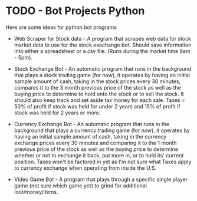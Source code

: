 # TODO - Bot Projects Python #

Here are some ideas for python bot programs

* Web Scraper for Stock data - A program that scrapes web data for stock market data to use for the stock exachange
  bot. Should save information into either a spreadsheet or a csv file. (Runs during the market time 8am - 5pm).

* Stock Exchange Bot - An automatic program that runs in the background that plays a stock trading game (for now),
  it operates by having an initial sample amount of cash, taking in the stock prices every 30 minutes, compares it
  to the 3 month previous price of the stock as well as the buying price to determine to hold onto the stock or to
  sell the stock. It should also keep track and set aside tax money for each sale. Taxes = 50% of profit if stock 
  was held for under 2 years and 15% of profit if stock was held for 2 years or more.

* Currency Exchange Bot - An automatic program that runs in the background that plays a currency trading game 
  (for now), it operates by having an initial sample amount of cash, taking in the currency exchange prices every
  30 minutes and comparing it to the 1 month previous price of the stock as well as the buying price to determine
  whether or not to exchange it back, put more in, or to hold its' current position. Taxes won't be factored in yet
  as I'm not sure what Taxes apply to currency exchange when operating from inside the U.S.

* Video Game Bot - A program that plays through a specific single player game (not sure which game yet) to grind for
  additional loot/money/items.